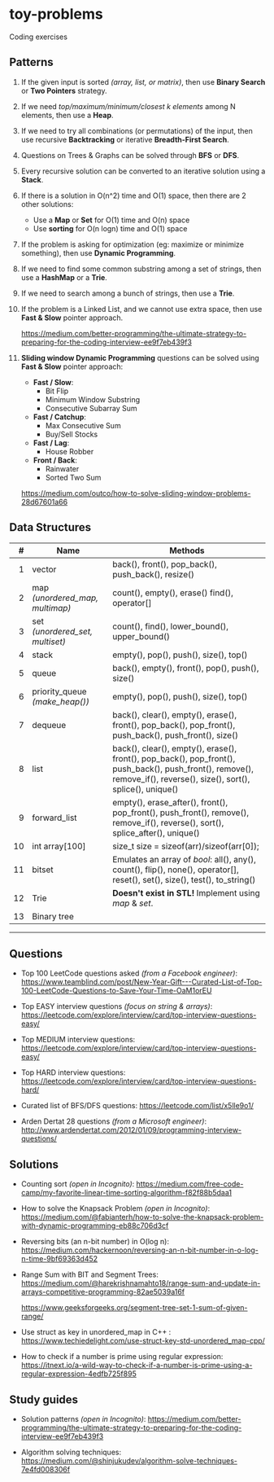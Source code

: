 # toy-problems

Coding exercises

## Patterns

1. If the given input is sorted _(array, list, or matrix)_, then use __Binary Search__ or __Two Pointers__ strategy.

2. If we need _top/maximum/minimum/closest k elements_ among N elements, then use a __Heap__.

3. If we need to try all combinations (or permutations) of the input, then use recursive __Backtracking__ or iterative __Breadth-First Search__.

4. Questions on Trees & Graphs can be solved through __BFS__ or __DFS__.

5. Every recursive solution can be converted to an iterative solution using a __Stack__.

6. If there is a solution in O(n^2) time and O(1) space, then there are 2 other solutions:
   - Use a __Map__ or __Set__ for O(1) time and O(n) space
   - Use __sorting__ for O(n logn) time and O(1) space

7. If the problem is asking for optimization (eg: maximize or minimize something), then use __Dynamic Programming__.

8. If we need to find some common substring among a set of strings, then use a __HashMap__ or a __Trie__.

9. If we need to search among a bunch of strings, then use a __Trie__.

10. If the problem is a Linked List, and we cannot use extra space, then use __Fast & Slow__ pointer approach.

    <https://medium.com/better-programming/the-ultimate-strategy-to-preparing-for-the-coding-interview-ee9f7eb439f3>

11. __Sliding window Dynamic Programming__ questions can be solved using __Fast & Slow__ pointer approach:
    - __Fast / Slow__:
        - Bit Flip
        - Minimum Window Substring
        - Consecutive Subarray Sum
    - __Fast / Catchup__:
        - Max Consecutive Sum
        - Buy/Sell Stocks
    - __Fast / Lag__:
        - House Robber
    - __Front / Back__:
        - Rainwater
        - Sorted Two Sum

    <https://medium.com/outco/how-to-solve-sliding-window-problems-28d67601a66>


## Data Structures

|   #| Name                            | Methods                                            |
| --:|---------------------------------|----------------------------------------------------|
|   1| vector                          | back(), front(), pop_back(), push_back(), resize() |
|   2| map _(unordered_map, multimap)_ | count(), empty(), erase() find(), operator[]       |
|   3| set _(unordered_set, multiset)_ | count(), find(), lower_bound(), upper_bound()      |
|   4| stack                           | empty(), pop(), push(), size(), top()              |
|   5| queue                           | back(), empty(), front(), pop(), push(), size()    |
|   6| priority_queue _(make_heap())_  | empty(), pop(), push(), size(), top()              |
|   7| dequeue                         | back(), clear(), empty(), erase(), front(), pop_back(), pop_front(), push_back(), push_front(), size()   |
|   8| list                            | back(), clear(), empty(), erase(), front(), pop_back(), pop_front(), push_back(), push_front(), remove(), remove_if(), reverse(), size(), sort(), splice(), unique()  |
|   9| forward_list                    | empty(), erase_after(), front(), pop_front(), push_front(), remove(), remove_if(), reverse(), sort(), splice_after(), unique()  |
|  10| int array[100]                  | size_t size = sizeof(arr)/sizeof(arr[0]);                     |
|  11| bitset                          | Emulates an array of _bool_: all(), any(), count(), flip(), none(), operator[], reset(), set(), size(), test(), to_string()    |
|  12| Trie                            | __Doesn't exist in STL!__ Implement using _map_ & _set_.                 |
|  13| Binary tree                     |                  |

---

## Questions

- Top 100 LeetCode questions asked _(from a Facebook engineer)_: <https://www.teamblind.com/post/New-Year-Gift---Curated-List-of-Top-100-LeetCode-Questions-to-Save-Your-Time-OaM1orEU>

- Top EASY interview questions _(focus on string & arrays)_: <https://leetcode.com/explore/interview/card/top-interview-questions-easy/>

- Top MEDIUM interview questions: <https://leetcode.com/explore/interview/card/top-interview-questions-easy/>

- Top HARD interview questions: <https://leetcode.com/explore/interview/card/top-interview-questions-hard/>

- Curated list of BFS/DFS questions: <https://leetcode.com/list/x5lle9o1/>

- Arden Dertat 28 questions _(from a Microsoft engineer)_: <http://www.ardendertat.com/2012/01/09/programming-interview-questions/>

## Solutions

- Counting sort _(open in Incognito)_: <https://medium.com/free-code-camp/my-favorite-linear-time-sorting-algorithm-f82f88b5daa1>

- How to solve the Knapsack Problem _(open in Incognito)_: <https://medium.com/@fabianterh/how-to-solve-the-knapsack-problem-with-dynamic-programming-eb88c706d3cf>

- Reversing bits (an n-bit number) in O(log n): <https://medium.com/hackernoon/reversing-an-n-bit-number-in-o-log-n-time-9bf69363d452>

- Range Sum with BIT and Segment Trees: <https://medium.com/@harekrishnamahto18/range-sum-and-update-in-arrays-competitive-programming-82ae5039a16f>

  <https://www.geeksforgeeks.org/segment-tree-set-1-sum-of-given-range/>

- Use struct as key in unordered_map in C++ : <https://www.techiedelight.com/use-struct-key-std-unordered_map-cpp/>

- How to check if a number is prime using regular expression: <https://itnext.io/a-wild-way-to-check-if-a-number-is-prime-using-a-regular-expression-4edfb725f895>

## Study guides

- Solution patterns _(open in Incognito)_: <https://medium.com/better-programming/the-ultimate-strategy-to-preparing-for-the-coding-interview-ee9f7eb439f3>

- Algorithm solving techniques: <https://medium.com/@shinjukudev/algorithm-solve-techniques-7e4fd008306f>
